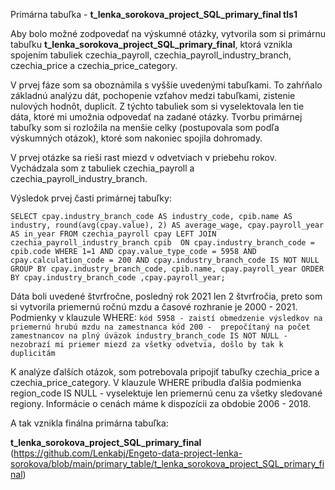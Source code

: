 Primárna tabuľka - **t_lenka_sorokova_project_SQL_primary_final tls1**

Aby bolo možné zodpovedať na výskumné otázky, vytvorila som si primárnu tabuľku **t_lenka_sorokova_project_SQL_primary_final**, ktorá vznikla spojením tabuliek czechia_payroll, czechia_payroll_industry_branch, czechia_price a czechia_price_category.

V prvej fáze som sa oboznámila s vyššie uvedenými tabuľkami. To zahŕňalo základnú analýzu dát, pochopenie vzťahov medzi tabuľkami, zistenie nulových hodnôt, duplicít. 
Z týchto tabuliek som si vyselektovala len tie dáta, ktoré mi umožnia odpovedať na zadané otázky.
Tvorbu primárnej tabuľky som si rozložila na menšie celky (postupovala som podľa výskumných otázok), ktoré som nakoniec spojila dohromady.

V prvej otázke sa rieši rast miezd v odvetviach v priebehu rokov. 
Vychádzala som z tabuliek czechia_payroll a czechia_payroll_industry_branch.

Výsledok prvej časti primárnej tabuľky:

`SELECT
	cpay.industry_branch_code AS industry_code,
	cpib.name AS industry,
	round(avg(cpay.value), 2) AS average_wage,
	cpay.payroll_year AS in_year
FROM czechia_payroll cpay
LEFT JOIN czechia_payroll_industry_branch cpib 
	ON cpay.industry_branch_code = cpib.code
WHERE 1=1
	AND cpay.value_type_code = 5958
	AND cpay.calculation_code = 200
	AND cpay.industry_branch_code IS NOT NULL
GROUP BY cpay.industry_branch_code,
	 cpib.name,
	 cpay.payroll_year
ORDER BY cpay.industry_branch_code ,cpay.payroll_year;`
		 
Dáta boli uvedené štvrťročne, posledný rok 2021 len 2 štvrťročia, preto som si vytvorila priemernú ročnú mzdu a časové rozhranie je 2000 - 2021.  
Podmienky v klauzule WHERE:
`kód 5958 - zaistí obmedzenie výsledkov na priemernú hrubú mzdu na zamestnanca
kód 200 -  prepočítaný na počet zamestnancov na plný úväzok
industry_branch_code IS NOT NULL - nezobrazí mi priemer miezd za všetky odvetvia, došlo by tak k duplicitám`

K analýze ďalších otázok, som potrebovala pripojiť tabuľky czechia_price a czechia_price_category. 
V klauzule WHERE pribudla ďalšia podmienka region_code IS NULL - vyselektuje len priemernú cenu za všetky sledované regiony.
Informácie o cenách máme k dispozícii za obdobie 2006 - 2018.

A tak vznikla finálna primárna tabuľka:

**t_lenka_sorokova_project_SQL_primary_final** (https://github.com/Lenkabj/Engeto-data-project-lenka-sorokova/blob/main/primary_table/t_lenka_sorokova_project_SQL_primary_final)
